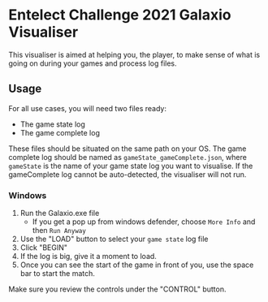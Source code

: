 # Entelect Challenge 2021 Galaxio Visualiser

This visualiser is aimed at helping you, the player, to make sense of what is going on during your games and process log files.

## Usage

For all use cases, you will need two files ready:

- The game state log
- The game complete log

These files should be situated on the same path on your OS.
The game complete log should be named as `gameState_gameComplete.json`, where `gameState` is the name of your game state log you want to visualise.
If the gameComplete log cannot be auto-detected, the visualiser will not run.

### Windows

1. Run the Galaxio.exe file
    - If you get a pop up from windows defender, choose `More Info` and then `Run Anyway`
2. Use the "LOAD" button to select your `game state` log file
3. Click "BEGIN"
4. If the log is big, give it a moment to load. 
5. Once you can see the start of the game in front of you, use the space bar to start the match.

Make sure you review the controls under the "CONTROL" button.